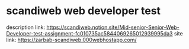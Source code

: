 # scandiweb web developer test

description link: https://scandiweb.notion.site/Mid-senior-Senior-Web-Developer-test-assignment-fc010735ac5844069265012939995da3
site link: https://zarbab-scandiweb.000webhostapp.com/
